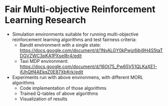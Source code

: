 # Fair Multi-objective Reinforcement Learning Research
* Simulation environments suitable for running multi-objective reinforcement learning algorithms and test fairness criteria:
  - Bandit environment with a single state: https://docs.google.com/document/d/1NvALGY0kPwjz6ibj9H4S5taTDGVZWC3pKA1PXseI8r4/edit
  - Taxi MDP environment: https://docs.google.com/document/d/16Ot75_Pw65V51QLKaXE1-ifJhQtf4AEkqZ0E87XbKrk/edit
* Experiments run with above environmens, with different MORL algorithms
  * Code implementation of those algorithms
  * Trained Q-tables of above algorithms
  * Visualization of results
